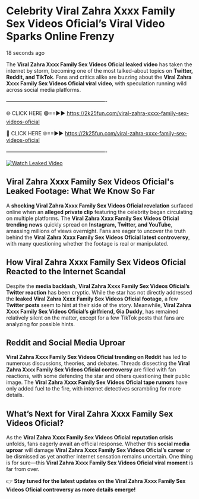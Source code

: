 # Celebrity ️Viral Zahra Xxxx Family Sex Videos Oficial’s Viral Video Sparks Online Frenzy

18 seconds ago

The **️Viral Zahra Xxxx Family Sex Videos Oficial leaked video** has taken the internet by storm, becoming one of the most talked-about topics on **Twitter, Reddit, and TikTok**. Fans and critics alike are buzzing about the **️Viral Zahra Xxxx Family Sex Videos Oficial viral video**, with speculation running wild across social media platforms.

———————————————————-

🌐 CLICK HERE 🟢==►► https://2k25fun.com/️viral-zahra-xxxx-family-sex-videos-oficial

🔴 CLICK HERE 🌐==►► https://2k25fun.com/️viral-zahra-xxxx-family-sex-videos-oficial

———————————————————-

[![Watch Leaked Video](https://miro.medium.com/v2/resize:fit:828/format:webp/1*cilzJN44JGOrTw9NJCrNHA.gif "Watch Leaked Video")](https://2k25fun.com/️viral-zahra-xxxx-family-sex-videos-oficial)

## **️Viral Zahra Xxxx Family Sex Videos Oficial's Leaked Footage: What We Know So Far**  
A **shocking ️Viral Zahra Xxxx Family Sex Videos Oficial revelation** surfaced online when an **alleged private clip** featuring the celebrity began circulating on multiple platforms. The **️Viral Zahra Xxxx Family Sex Videos Oficial trending news** quickly spread on **Instagram, Twitter, and YouTube**, amassing millions of views overnight. Fans are eager to uncover the truth behind the **️Viral Zahra Xxxx Family Sex Videos Oficial latest controversy**, with many questioning whether the footage is real or manipulated.  

## **How ️Viral Zahra Xxxx Family Sex Videos Oficial Reacted to the Internet Scandal**  
Despite the **media backlash**, **️Viral Zahra Xxxx Family Sex Videos Oficial’s Twitter reaction** has been cryptic. While the star has not directly addressed the **leaked ️Viral Zahra Xxxx Family Sex Videos Oficial footage**, a few **Twitter posts** seem to hint at their side of the story. Meanwhile, **️Viral Zahra Xxxx Family Sex Videos Oficial’s girlfriend, Gia Duddy**, has remained relatively silent on the matter, except for a few TikTok posts that fans are analyzing for possible hints.  

## **Reddit and Social Media Uproar**  
**️Viral Zahra Xxxx Family Sex Videos Oficial trending on Reddit** has led to numerous discussions, theories, and debates. Threads dissecting the **️Viral Zahra Xxxx Family Sex Videos Oficial controversy** are filled with fan reactions, with some defending the star and others questioning their public image. The **️Viral Zahra Xxxx Family Sex Videos Oficial tape rumors** have only added fuel to the fire, with internet detectives scrambling for more details.  

## **What’s Next for ️Viral Zahra Xxxx Family Sex Videos Oficial?**  
As the **️Viral Zahra Xxxx Family Sex Videos Oficial reputation crisis** unfolds, fans eagerly await an official response. Whether this **social media uproar** will damage **️Viral Zahra Xxxx Family Sex Videos Oficial’s career** or be dismissed as yet another internet sensation remains uncertain. One thing is for sure—this **️Viral Zahra Xxxx Family Sex Videos Oficial viral moment** is far from over.  

👉 **Stay tuned for the latest updates on the ️Viral Zahra Xxxx Family Sex Videos Oficial controversy as more details emerge!**  